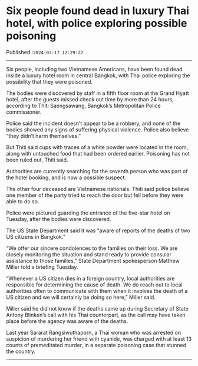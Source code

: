 # Six people found dead in luxury Thai hotel, with police exploring possible poisoning

Published :`2024-07-17 12:29:22`

---

Six people, including two Vietnamese Americans, have been found dead inside a luxury hotel room in central Bangkok, with Thai police exploring the possibility that they were poisoned.

The bodies were discovered by staff in a fifth floor room at the Grand Hyatt hotel, after the guests missed check out time by more than 24 hours, according to Thiti Saengsawang, Bangkok’s Metropolitan Police commissioner.

Police said the incident doesn’t appear to be a robbery, and none of the bodies showed any signs of suffering physical violence. Police also believe “they didn’t harm themselves.”

But Thiti said cups with traces of a white powder were located in the room, along with untouched food that had been ordered earlier. Poisoning has not been ruled out, Thiti said.

Authorities are currently searching for the seventh person who was part of the hotel booking, and is now a possible suspect.

The other four deceased are Vietnamese nationals. Thiti said police believe one member of the party tried to reach the door but fell before they were able to do so.

Police were pictured guarding the entrance of the five-star hotel on Tuesday, after the bodies were discovered.

The US State Department said it was “aware of reports of the deaths of two US citizens in Bangkok.”

“We offer our sincere condolences to the families on their loss. We are closely monitoring the situation and stand ready to provide consular assistance to those families,” State Department spokesperson Matthew Miller told a briefing Tuesday.

“Whenever a US citizen dies in a foreign country, local authorities are responsible for determining the cause of death. We do reach out to local authorities often to communicate with them when it involves the death of a US citizen and we will certainly be doing so here,” Miller said.

Miller said he did not know if the deaths came up during Secretary of State Antony Blinken’s call with his Thai counterpart, as the call may have taken place before the agency was aware of the deaths.

Last year Sararat Rangsiwuthaporn, a Thai woman who was arrested on suspicion of murdering her friend with cyanide, was charged with at least 13 counts of premeditated murder, in a separate poisoning case that stunned the country.

---

